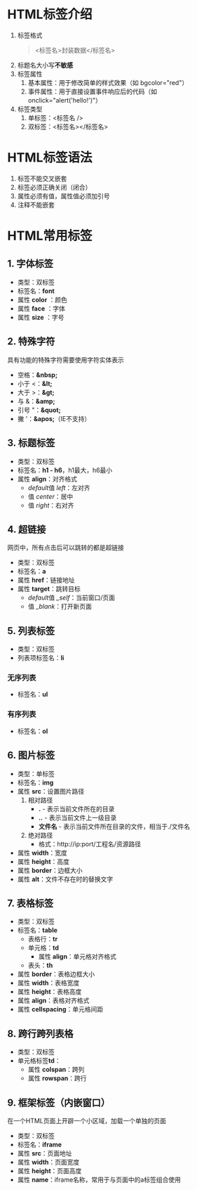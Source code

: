 # HTML标签介绍

1. 标签格式
   <blockquote>&lt;标签名&gt;封装数据&lt;/标签名&gt;</blockquote>
2. 标题名大小写**不敏感**
3. 标签属性
    1. 基本属性：用于修改简单的样式效果（如 bgcolor="red"）
    2. 事件属性：用于直接设置事件响应后的代码（如 onclick="alert('hello!')"）
4. 标签类型
    1. 单标签：<标签名 />
    2. 双标签：<标签名></标签名>

# HTML标签语法

1. 标签不能交叉嵌套
2. 标签必须正确关闭（闭合）
3. 属性必须有值，属性值必须加引号
4. 注释不能嵌套

# HTML常用标签

## 1. 字体标签

* 类型：双标签
* 标签名：**font**
* 属性 **color** ：颜色
* 属性 **face** ：字体
* 属性 **size** ：字号

## 2. 特殊字符

具有功能的特殊字符需要使用字符实体表示

* 空格：**\&nbsp;**
* 小于 <：**\&lt;**
* 大于 >：**\&gt;**
* 与 \&：**\&amp;**
* 引号 "：**\&quot;**
* 撇 '：**\&apos;**（IE不支持）

## 3. 标题标签

* 类型：双标签
* 标签名：**h1 - h6**，h1最大，h6最小
* 属性 **align**：对齐格式
    * *default*值 *left*：左对齐
    * 值 *center*：居中
    * 值 *right*：右对齐

## 4. 超链接

网页中，所有点击后可以跳转的都是超链接

* 类型：双标签
* 标签名：**a**
* 属性 **href**：链接地址
* 属性 **target**：跳转目标
    * *default*值 *_self*：当前窗口/页面
    * 值 *_blank*：打开新页面

## 5. 列表标签

* 类型：双标签
* 列表项标签名：**li**

### 无序列表

* 标签名：**ul**

### 有序列表

* 标签名：**ol**

## 6. 图片标签

* 类型：单标签
* 标签名：**img**
* 属性 **src**：设置图片路径
    1. 相对路径
        * **.** - 表示当前文件所在的目录
        * **..** - 表示当前文件上一级目录
        * **文件名** - 表示当前文件所在目录的文件，相当于./文件名
    2. 绝对路径
        * 格式：http://ip:port/工程名/资源路径
* 属性 **width**：宽度
* 属性 **height**：高度
* 属性 **border**：边框大小
* 属性 **alt**：文件不存在时的替换文字

## 7. 表格标签

* 类型：双标签
* 标签名：**table**
    * 表格行：**tr**
    * 单元格：**td**
        * 属性 **align**：单元格对齐格式
    * 表头：**th**
* 属性 **border**：表格边框大小
* 属性 **width**：表格宽度
* 属性 **height**：表格高度
* 属性 **align**：表格对齐格式
* 属性 **cellspacing**：单元格间距

## 8. 跨行跨列表格

* 类型：双标签
* 单元格标签**td**：
    * 属性 **colspan**：跨列
    * 属性 **rowspan**：跨行

## 9. 框架标签（内嵌窗口）

在一个HTML页面上开辟一个小区域，加载一个单独的页面

* 类型：双标签
* 标签名：**iframe**
* 属性 **src**：页面地址
* 属性 **width**：页面宽度
* 属性 **height**：页面高度
* 属性 **name**：iframe名称，常用于与页面中的a标签组合使用
